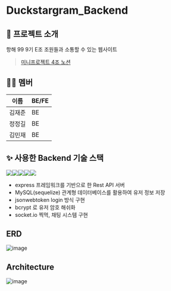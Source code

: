 # Duckstargram_Backend

## 🙌 프로젝트 소개

항해 99 9기 E조 조원들과 소통할 수 있는 웹사이트
> [미니프로젝트 4조 노션](https://www.notion.so/4-SA-388be98cbc5f48d9b19bf95db7373188)


## 🧑‍💻 멤버

| 이름 | BE/FE |
 | ---- | ---- |
 | 김재준 | BE |
 | 정정길 | BE |
 | 김민재 | BE |


## ✨ 사용한 Backend 기술 스택
<img src="https://img.shields.io/badge/MySQL-4479A1?style=flat-square&logo=MySQL&logoColor=white"/><img src="https://img.shields.io/badge/JSONWebTokens-000000?style=flat-square&logo=JSONWebTokens&logoColor=white"/><img src="https://img.shields.io/badge/JavaScript-F7DF1E?style=flat-square&logo=JavaScript&logoColor=white"/><img src="https://img.shields.io/badge/Socket.io-010101?style=flat-square&logo=Socket.io&logoColor=white"/><img src="https://img.shields.io/badge/Node.js-339933?style=flat-square&logo=Node.js&logoColor=white"/>

- express 프레임워크를 기반으로 한 Rest API 서버
- MySQL(sequelize) 관계형 데이터베이스를 활용하여 유저 정보 저장
- jsonwebtoken login 방식 구현
- bcrypt 로 유저 암호 해쉬화
- socket.io 찍먹, 채팅 시스템 구현

## ERD
![image](https://user-images.githubusercontent.com/113815932/208246297-9ddcfc4b-d697-4962-beae-d222c168e665.png)



## Architecture 
![image](https://user-images.githubusercontent.com/112607606/208248241-33a22a58-bd4f-4aec-a722-d318003ac4fb.png)


